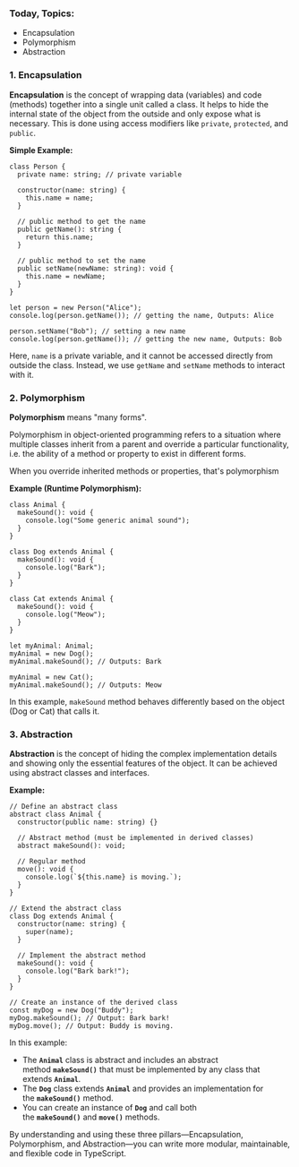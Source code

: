 ### Today, Topics:

- Encapsulation
- Polymorphism
- Abstraction

### 1. Encapsulation

**Encapsulation** is the concept of wrapping data (variables) and code (methods) together into a single unit called a class. It helps to hide the internal state of the object from the outside and only expose what is necessary. This is done using access modifiers like `private`, `protected`, and `public`.

**Simple Example:**

```tsx
class Person {
  private name: string; // private variable

  constructor(name: string) {
    this.name = name;
  }

  // public method to get the name
  public getName(): string {
    return this.name;
  }

  // public method to set the name
  public setName(newName: string): void {
    this.name = newName;
  }
}

let person = new Person("Alice");
console.log(person.getName()); // getting the name, Outputs: Alice

person.setName("Bob"); // setting a new name
console.log(person.getName()); // getting the new name, Outputs: Bob
```

Here, `name` is a private variable, and it cannot be accessed directly from outside the class. Instead, we use `getName` and `setName` methods to interact with it.

### 2. Polymorphism

**Polymorphism** means "many forms".

Polymorphism in object-oriented programming refers to a situation where multiple classes inherit from a parent and override a particular functionality, i.e. the ability of a method or property to exist in different forms.

When you override inherited methods or properties, that's polymorphism

**Example (Runtime Polymorphism):**

```tsx
class Animal {
  makeSound(): void {
    console.log("Some generic animal sound");
  }
}

class Dog extends Animal {
  makeSound(): void {
    console.log("Bark");
  }
}

class Cat extends Animal {
  makeSound(): void {
    console.log("Meow");
  }
}

let myAnimal: Animal;
myAnimal = new Dog();
myAnimal.makeSound(); // Outputs: Bark

myAnimal = new Cat();
myAnimal.makeSound(); // Outputs: Meow
```

In this example, `makeSound` method behaves differently based on the object (Dog or Cat) that calls it.

### 3. Abstraction

**Abstraction** is the concept of hiding the complex implementation details and showing only the essential features of the object. It can be achieved using abstract classes and interfaces.

**Example:**

```tsx
// Define an abstract class
abstract class Animal {
  constructor(public name: string) {}

  // Abstract method (must be implemented in derived classes)
  abstract makeSound(): void;

  // Regular method
  move(): void {
    console.log(`${this.name} is moving.`);
  }
}

// Extend the abstract class
class Dog extends Animal {
  constructor(name: string) {
    super(name);
  }

  // Implement the abstract method
  makeSound(): void {
    console.log("Bark bark!");
  }
}

// Create an instance of the derived class
const myDog = new Dog("Buddy");
myDog.makeSound(); // Output: Bark bark!
myDog.move(); // Output: Buddy is moving.
```

In this example:

- The **`Animal`** class is abstract and includes an abstract method **`makeSound()`** that must be implemented by any class that extends **`Animal`**.
- The **`Dog`** class extends **`Animal`** and provides an implementation for the **`makeSound()`** method.
- You can create an instance of **`Dog`** and call both the **`makeSound()`** and **`move()`** methods.

By understanding and using these three pillars—Encapsulation, Polymorphism, and Abstraction—you can write more modular, maintainable, and flexible code in TypeScript.
